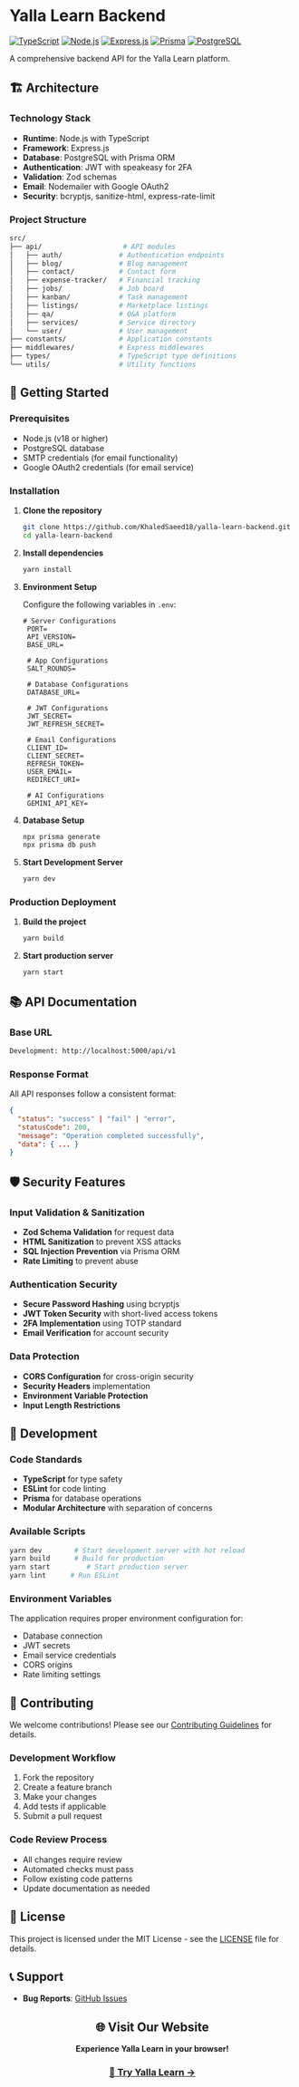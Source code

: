 # Yalla Learn Backend

[![TypeScript](https://img.shields.io/badge/TypeScript-007ACC?logo=typescript&logoColor=white)](https://www.typescriptlang.org/)
[![Node.js](https://img.shields.io/badge/Node.js-43853D?logo=node.js&logoColor=white)](https://nodejs.org/)
[![Express.js](https://img.shields.io/badge/Express.js-404D59?logo=express)](https://expressjs.com/)
[![Prisma](https://img.shields.io/badge/Prisma-3982CE?logo=Prisma&logoColor=white)](https://www.prisma.io/)
[![PostgreSQL](https://img.shields.io/badge/PostgreSQL-316192?logo=postgresql&logoColor=white)](https://www.postgresql.org/)

A comprehensive backend API for the Yalla Learn platform.

## 🏗️ Architecture

### Technology Stack

- **Runtime**: Node.js with TypeScript
- **Framework**: Express.js
- **Database**: PostgreSQL with Prisma ORM
- **Authentication**: JWT with speakeasy for 2FA
- **Validation**: Zod schemas
- **Email**: Nodemailer with Google OAuth2
- **Security**: bcryptjs, sanitize-html, express-rate-limit

### Project Structure

```bash
src/
├── api/                    # API modules
│   ├── auth/              # Authentication endpoints
│   ├── blog/              # Blog management
│   ├── contact/           # Contact form
│   ├── expense-tracker/   # Financial tracking
│   ├── jobs/              # Job board
│   ├── kanban/            # Task management
│   ├── listings/          # Marketplace listings
│   ├── qa/                # Q&A platform
│   ├── services/          # Service directory
│   └── user/              # User management
├── constants/             # Application constants
├── middlewares/           # Express middlewares
├── types/                 # TypeScript type definitions
└── utils/                 # Utility functions
```

## 🚦 Getting Started

### Prerequisites

- Node.js (v18 or higher)
- PostgreSQL database
- SMTP credentials (for email functionality)
- Google OAuth2 credentials (for email service)

### Installation

1. **Clone the repository**

   ```bash
   git clone https://github.com/KhaledSaeed18/yalla-learn-backend.git
   cd yalla-learn-backend
   ```

2. **Install dependencies**

   ```bash
   yarn install
   ```

3. **Environment Setup**

   Configure the following variables in `.env`:

   ```env
   # Server Configurations
    PORT=
    API_VERSION=
    BASE_URL=

    # App Configurations
    SALT_ROUNDS=

    # Database Configurations
    DATABASE_URL=

    # JWT Configurations
    JWT_SECRET=
    JWT_REFRESH_SECRET=

    # Email Configurations
    CLIENT_ID=
    CLIENT_SECRET=
    REFRESH_TOKEN=
    USER_EMAIL=
    REDIRECT_URI=

    # AI Configurations
    GEMINI_API_KEY=

   ```

4. **Database Setup**

   ```bash
   npx prisma generate
   npx prisma db push
   ```

5. **Start Development Server**

   ```bash
   yarn dev
   ```

### Production Deployment

1. **Build the project**

   ```bash
   yarn build
   ```

2. **Start production server**

   ```bash
   yarn start
   ```

## 📚 API Documentation

### Base URL

```bash
Development: http://localhost:5000/api/v1
```

### Response Format

All API responses follow a consistent format:

```json
{
  "status": "success" | "fail" | "error",
  "statusCode": 200,
  "message": "Operation completed successfully",
  "data": { ... }
}
```

## 🛡️ Security Features

### Input Validation & Sanitization

- **Zod Schema Validation** for request data
- **HTML Sanitization** to prevent XSS attacks
- **SQL Injection Prevention** via Prisma ORM
- **Rate Limiting** to prevent abuse

### Authentication Security

- **Secure Password Hashing** using bcryptjs
- **JWT Token Security** with short-lived access tokens
- **2FA Implementation** using TOTP standard
- **Email Verification** for account security

### Data Protection

- **CORS Configuration** for cross-origin security
- **Security Headers** implementation
- **Environment Variable Protection**
- **Input Length Restrictions**

## 🔧 Development

### Code Standards

- **TypeScript** for type safety
- **ESLint** for code linting
- **Prisma** for database operations
- **Modular Architecture** with separation of concerns

### Available Scripts

```bash
yarn dev        # Start development server with hot reload
yarn build      # Build for production
yarn start         # Start production server
yarn lint      # Run ESLint
```

### Environment Variables

The application requires proper environment configuration for:

- Database connection
- JWT secrets
- Email service credentials
- CORS origins
- Rate limiting settings

## 🤝 Contributing

We welcome contributions! Please see our [Contributing Guidelines](CONTRIBUTING.md) for details.

### Development Workflow

1. Fork the repository
2. Create a feature branch
3. Make your changes
4. Add tests if applicable
5. Submit a pull request

### Code Review Process

- All changes require review
- Automated checks must pass
- Follow existing code patterns
- Update documentation as needed

## 📄 License

This project is licensed under the MIT License - see the [LICENSE](LICENSE) file for details.

## 📞 Support

- **Bug Reports**: [GitHub Issues](https://github.com/KhaledSaeed18/yalla-learn-backend/issues)

<div align="center">

## 🌐 Visit Our Website

**Experience Yalla Learn in your browser!**

### [🚀 Try Yalla Learn →](https://yalla-learn.me)

</div>

